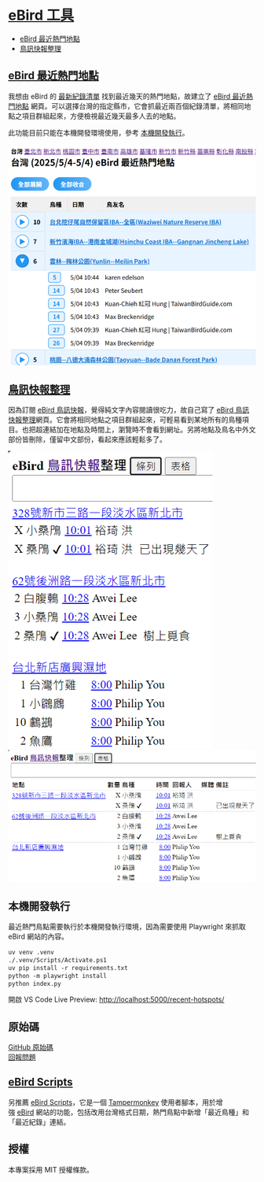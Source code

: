 # [eBird 工具](https://e-bird-christorngs-projects.vercel.app/)

- [eBird 最近熱門地點](https://e-bird-christorngs-projects.vercel.app/recent-hotspots/)
- [鳥訊快報整理](https://e-bird-christorngs-projects.vercel.app/alerts/)
  
## [eBird 最近熱門地點](https://e-bird-christorngs-projects.vercel.app/recent-hotspots/)

我想由 eBird 的 [最新紀錄清單](https://ebird.org/region/TW/recent-checklists) 找到最近幾天的熱門地點，故建立了 [eBird 最近熱門地點](https://e-bird-christorngs-projects.vercel.app/recent-hotspots/) 網頁。可以選擇台灣的指定縣市，它會抓最近兩百個紀錄清單，將相同地點之項目群組起來，方便檢視最近幾天最多人去的地點。

此功能目前只能在本機開發環境使用，參考 [本機開發執行](https://github.com/ChrisTorng/eBird?tab=readme-ov-file#%E6%9C%AC%E6%A9%9F%E5%9F%B7%E8%A1%8C)。

![](images\eBird-recent-hotspots.png)

## [鳥訊快報整理](https://e-bird-christorngs-projects.vercel.app/alerts/)
  
  因為訂閱 [eBird 鳥訊快報](https://ebird.org/alerts)，覺得純文字內容閱讀很吃力，故自己寫了 [eBird 鳥訊快報整理](https://e-bird-christorngs-projects.vercel.app/alerts/)網頁。它會將相同地點之項目群組起來，可輕易看到某地所有的鳥種項目。也把超連結加在地點及時間上，瀏覽時不會看到網址。另將地點及鳥名中外文部份皆刪除，僅留中文部份，看起來應該輕鬆多了。

  ![清單](images/eBirdList.png)
  ![表格](images/eBirdTable.png)

## 本機開發執行

最近熱門鳥點需要執行於本機開發執行環境，因為需要使用 Playwright 來抓取 eBird 網站的內容。

```
uv venv .venv
./.venv/Scripts/Activate.ps1
uv pip install -r requirements.txt
python -m playwright install
python index.py
```

開啟 VS Code Live Preview: [http://localhost:5000/recent-hotspots/](http://localhost:5000/recent-hotspots/)

## 原始碼

[GitHub 原始碼](https://github.com/ChrisTorng/eBird)<br/>
[回報問題](https://github.com/ChrisTorng/eBird/issues)

## [eBird Scripts](https://github.com/ChrisTorng/eBirdScripts)

另推薦 [eBird Scripts](https://github.com/ChrisTorng/eBirdScripts)，它是一個 [Tampermonkey](https://www.tampermonkey.net/) 使用者腳本，用於增強 [eBird](https://ebird.org/) 網站的功能，包括改用台灣格式日期，熱門鳥點中新增「最近鳥種」和「最近紀錄」連結。

## 授權

本專案採用 MIT 授權條款。